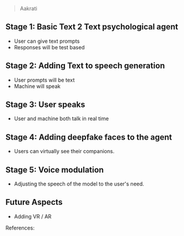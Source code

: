 > Aakrati


## Stage 1: Basic Text 2 Text psychological agent
- User can give text prompts 
- Responses will be test based

## Stage 2: Adding Text to speech generation

- User prompts will be text
- Machine will speak

## Stage 3: User speaks

- User and machine both talk in real time

## Stage 4: Adding deepfake faces to the agent

- Users can virtually see their companions.

## Stage 5: Voice modulation

- Adjusting the speech of the model to the user's need.

## Future Aspects

- Adding VR / AR


References:
